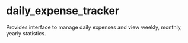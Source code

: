 # daily_expense_tracker
Provides interface to manage daily expenses and view weekly, monthly, yearly statistics.
